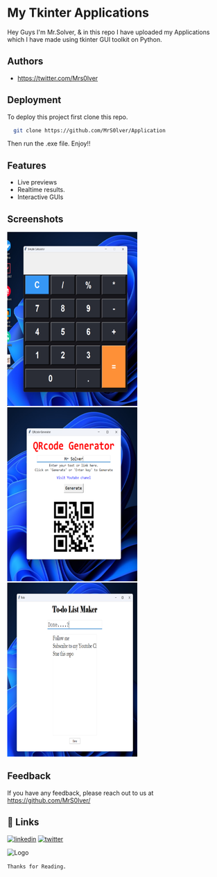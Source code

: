 
# My Tkinter Applications

Hey Guys I'm Mr.Solver, & in this repo I have uploaded my Applications which I have made using tkinter GUI toolkit on Python.


## Authors

- https://twitter.com/Mrs0lver


## Deployment

To deploy this project first clone this repo.

```bash
  git clone https://github.com/MrS0lver/Application
```
Then run the .exe file.
Enjoy!!


## Features

- Live previews
- Realtime results.
- Interactive GUIs 


## Screenshots

 <img src="https://github.com/MrS0lver/Application/blob/main/Screenshots/Screenshot%202023-03-15%20231457.png" width="300" height="400" /> <img src = "https://github.com/MrS0lver/Application/blob/main/Screenshots/Screenshot%202023-03-15%20231551.png" width="300" height="400" /> <img src = "https://github.com/MrS0lver/Application/blob/main/Screenshots/Screenshot%202023-03-15%20231657.png" width="300" height="400" />

## Feedback

If you have any feedback, please reach out to us at https://github.com/MrS0lver/


## 🔗 Links

[![linkedin](https://img.shields.io/badge/linkedin-0A66C2?style=for-the-badge&logo=linkedin&logoColor=white)](https://www.linkedin.com/in/mr-solver-37219a260)
[![twitter](https://img.shields.io/badge/twitter-1DA1F2?style=for-the-badge&logo=twitter&logoColor=white)](https://twitter.com/Mrs0lver)


![Logo](https://pbs.twimg.com/profile_images/1630608560668434434/w7mBoDD1_400x400.jpg)

`Thanks for Reading.`

